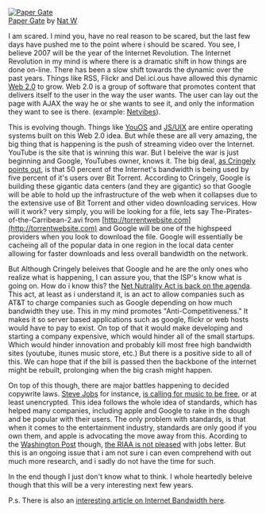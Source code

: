 [![Paper Gate](http://farm1.static.flickr.com/178/384413275_ce1d0e93fc.jpg)](http://www.flickr.com/photos/icco/384413275/ "photo sharing")  
[Paper Gate](http://www.flickr.com/photos/icco/384413275/) by [Nat W](http://www.flickr.com/people/icco/)

I am scared. I mind you, have no real reason to be scared, but the last few days have pushed me to the point where i should be scared. You see, I believe 2007 will be the year of the Internet Revolution. The Internet Revolution in my mind is where there is a dramatic shift in how things are done on-line. There has been a slow shift towards the dynamic over the past years. Things like RSS, Flickr and Del.ici.ous have allowed this dynamic [Web 2.0](http://en.wikipedia.org/wiki/Web_2) to grow. Web 2.0 is a group of software that promotes content that delivers itself to the user in the way the user wants. The user can lay out the page with AJAX the way he or she wants to see it, and only the information they want to see is there. (example: [Netvibes](http://www.netvibes.com/)).

This is evolving though. Things like [YouOS](https://www.youos.com/) and [JS/UIX](http://www.masswerk.at/jsuix/) are entire operating systems built on this Web 2.0 idea. But while these are all very amazing, the big thing that is happening is the push of streaming video over the Internet. YouTube is the site that is winning this war. But I beleive the war is just beginning and Google, YouTubes owner, knows it. The big deal, [as Cringely points out](http://www.pbs.org/cringely/pulpit/2007/pulpit_20070119_001510.html), is that 50 percent of the Internet's bandwidth is being used by five percent of it's users over Bit Torrent. According to Cringely, Google is building these gigantic data centers (and they are gigantic) so that Google will be able to hold up the infrastructure of the web when it collapses due to the extensive use of Bit Torrent and other video downloading services. How will it work? very simply, you will be looking for a file, lets say The-Pirates-of-the-Carribean-2.avi from [http://torrentwebsite.com](http://torrentwebsite.com) and Google will be one of the highspeed providers when you look to download the file. Google will essentially be cacheing all of the popular data in one region in the local data center allowing for faster downloads and less overall bandwidth on the network.

But Although Cringely beleives that Google and he are the only ones who realize what is happening, I can assure you, that the ISP's know what is going on. How do i know this? the [Net Nutrality Act is back on the agenda](http://www.abcarticledirectory.com/Article/Net-Neutrality-Act-Once-Again-on-the-Agenda/31886). This act, at least as i understand it, is an act to allow companies such as AT&T to charge companies such as Google depending on how much bandwidth they use. This in my mind promotes "Anti-Competitiveness." It makes it so server based applications such as google, flickr or web hosts would have to pay to exist. On top of that it would make developing and starting a company expensive, which would hinder all of the small startups. Which would hinder innovation and probably kill most free high bandwidth sites (youtube, itunes music store, etc.) But there is a positive side to all of this. We can hope that if the bill is passed then the backbone of the internet might be rebuilt, prolonging when the big crash might happen.

On top of this though, there are major battles happening to decided copywrite laws. [Steve Jobs](http://en.wikipedia.org/wiki/Steve_Jobs) for instance, [is calling for music to be free](http://www.apple.com/hotnews/thoughtsonmusic/), or at least unencrypted. This idea follows the whole idea of standards, which has helped many companies, including apple and Google to rake in the dough and be popular with their users. The only problem with standards, is that when it comes to the entertainment industry, standards are only good if you own them, and apple is advocating the move away from this. Acording to the [Washington Post](http://www.washingtonpost.com/) though, [the RIAA is not pleased](http://www.washingtonpost.com/wp-dyn/content/article/2007/02/08/AR2007020801855.html) with jobs letter. But this is an ongoing issue that i am not sure i can even comprehend with out much more research, and i sadly do not have the time for such.

In the end though I just don't know what to think. I whole heartedly beleive though that this will be a very interesting next few years.

P.s. There is also an [interesting article on Internet Bandwidth here](http://www.forbes.com/2007/01/30/info-traffic-jams-oped-cx_pk_0131network.html).